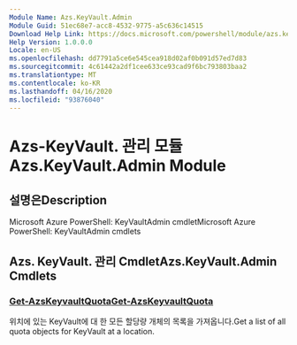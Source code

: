 ```yaml
---
Module Name: Azs.KeyVault.Admin
Module Guid: 51ec68e7-acc8-4532-9775-a5c636c14515
Download Help Link: https://docs.microsoft.com/powershell/module/azs.keyvault.admin
Help Version: 1.0.0.0
Locale: en-US
ms.openlocfilehash: dd7791a5ce6e545cea918d02af0b091d57ed7d83
ms.sourcegitcommit: 4c61442a2df1cee633ce93cad9f6bc793803baa2
ms.translationtype: MT
ms.contentlocale: ko-KR
ms.lasthandoff: 04/16/2020
ms.locfileid: "93876040"
---
```

# <span data-ttu-id="4303e-101">Azs-KeyVault. 관리 모듈</span><span class="sxs-lookup"><span data-stu-id="4303e-101">Azs.KeyVault.Admin Module</span></span>
## <span data-ttu-id="4303e-102">설명은</span><span class="sxs-lookup"><span data-stu-id="4303e-102">Description</span></span>
<span data-ttu-id="4303e-103">Microsoft Azure PowerShell: KeyVaultAdmin cmdlet</span><span class="sxs-lookup"><span data-stu-id="4303e-103">Microsoft Azure PowerShell: KeyVaultAdmin cmdlets</span></span>

## <span data-ttu-id="4303e-104">Azs. KeyVault. 관리 Cmdlet</span><span class="sxs-lookup"><span data-stu-id="4303e-104">Azs.KeyVault.Admin Cmdlets</span></span>
### [<span data-ttu-id="4303e-105">Get-AzsKeyvaultQuota</span><span class="sxs-lookup"><span data-stu-id="4303e-105">Get-AzsKeyvaultQuota</span></span>](Get-AzsKeyvaultQuota.md)
<span data-ttu-id="4303e-106">위치에 있는 KeyVault에 대 한 모든 할당량 개체의 목록을 가져옵니다.</span><span class="sxs-lookup"><span data-stu-id="4303e-106">Get a list of all quota objects for KeyVault at a location.</span></span>

